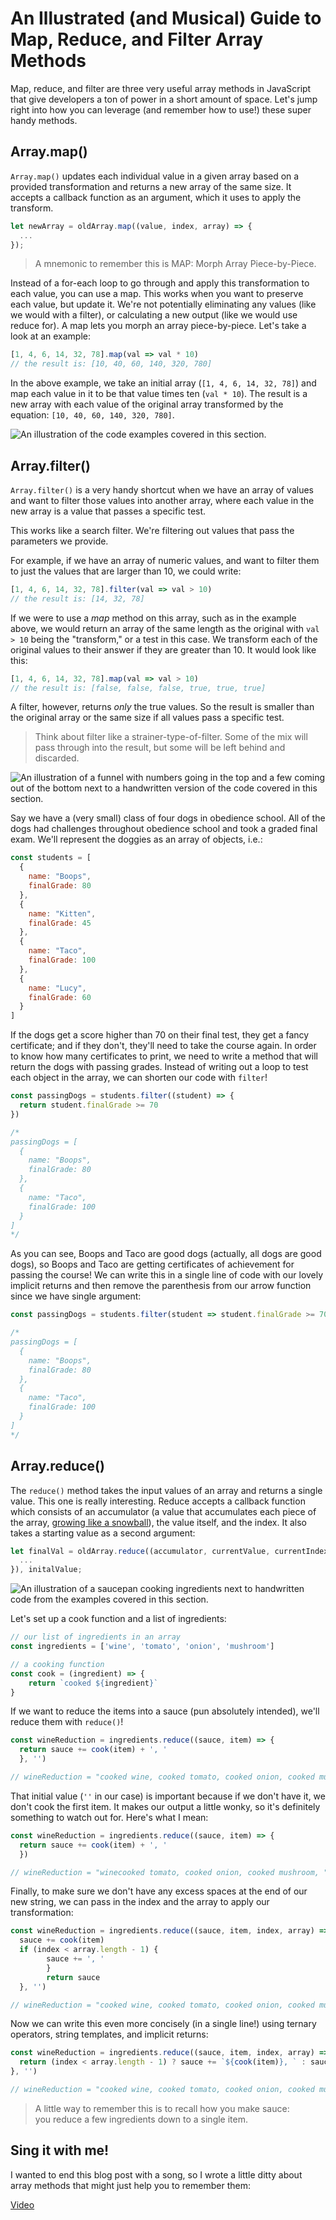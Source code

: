 # An Illustrated (and Musical) Guide to Map, Reduce, and Filter Array Methods

Map, reduce, and filter are three very useful array methods in JavaScript that give developers a ton of power in a short amount of space. Let's jump right into how you can leverage (and remember how to use!) these super handy methods.

## Array.map()

`Array.map()` updates each individual value in a given array based on a provided transformation and returns a new array of the same size. It accepts a callback function as an argument, which it uses to apply the transform.

```js
let newArray = oldArray.map((value, index, array) => {
  ...
});
```

> A mnemonic to remember this is MAP: Morph Array Piece-by-Piece.

Instead of a for-each loop to go through and apply this transformation to each value, you can use a map. This works when you want to preserve each value, but update it. We're not potentially eliminating any values (like we would with a filter), or calculating a new output (like we would use reduce for). A map lets you morph an array piece-by-piece. Let's take a look at an example:

```js
[1, 4, 6, 14, 32, 78].map(val => val * 10)
// the result is: [10, 40, 60, 140, 320, 780]
```

In the above example, we take an initial array (`[1, 4, 6, 14, 32, 78]`) and map each value in it to be that value times ten (`val * 10`). The result is a new array with each value of the original array transformed by the equation: `[10, 40, 60, 140, 320, 780]`.

![An illustration of the code examples covered in this section.](https://css-tricks.com/wp-content/uploads/2019/03/arrays-01.png)

## Array.filter()

`Array.filter()` is a very handy shortcut when we have an array of values and want to filter those values into another array, where each value in the new array is a value that passes a specific test.

This works like a search filter. We're filtering out values that pass the parameters we provide.

For example, if we have an array of numeric values, and want to filter them to just the values that are larger than 10, we could write:

```js
[1, 4, 6, 14, 32, 78].filter(val => val > 10)
// the result is: [14, 32, 78]
```

If we were to use a *map* method on this array, such as in the example above, we would return an array of the same length as the original with `val > 10` being the "transform," or a test in this case. We transform each of the original values to their answer if they are greater than 10. It would look like this:

```js
[1, 4, 6, 14, 32, 78].map(val => val > 10)
// the result is: [false, false, false, true, true, true]
```

A filter, however, returns *only* the true values. So the result is smaller than the original array or the same size if all values pass a specific test.

> Think about filter like a strainer-type-of-filter. Some of the mix will pass through into the result, but some will be left behind and discarded.

![An illustration of a funnel with numbers going in the top and a few coming out of the bottom next to a handwritten version of the code covered in this section.](https://css-tricks.com/wp-content/uploads/2019/03/arrays-02.png)

Say we have a (very small) class of four dogs in obedience school. All of the dogs had challenges throughout obedience school and took a graded final exam. We'll represent the doggies as an array of objects, i.e.:

```js
const students = [
  {
    name: "Boops",
    finalGrade: 80
  },
  {
    name: "Kitten",
    finalGrade: 45
  },
  {
    name: "Taco",
    finalGrade: 100
  },
  {
    name: "Lucy",
    finalGrade: 60
  }
]
```

If the dogs get a score higher than 70 on their final test, they get a fancy certificate; and if they don't, they'll need to take the course again. In order to know how many certificates to print, we need to write a method that will return the dogs with passing grades. Instead of writing out a loop to test each object in the array, we can shorten our code with `filter`!

```js
const passingDogs = students.filter((student) => {
  return student.finalGrade >= 70
})

/*
passingDogs = [
  {
    name: "Boops",
    finalGrade: 80
  },
  {
    name: "Taco",
    finalGrade: 100
  }
]
*/
```

As you can see, Boops and Taco are good dogs (actually, all dogs are good dogs), so Boops and Taco are getting certificates of achievement for passing the course! We can write this in a single line of code with our lovely implicit returns and then remove the parenthesis from our arrow function since we have single argument:

```js
const passingDogs = students.filter(student => student.finalGrade >= 70)

/*
passingDogs = [
  {
    name: "Boops",
    finalGrade: 80
  },
  {
    name: "Taco",
    finalGrade: 100
  }
]
*/
```

## Array.reduce()

The `reduce()` method takes the input values of an array and returns a single value. This one is really interesting. Reduce accepts a callback function which consists of an accumulator (a value that accumulates each piece of the array, [growing like a snowball](https://css-tricks.com/understanding-the-almighty-reducer/)), the value itself, and the index. It also takes a starting value as a second argument:

```js
let finalVal = oldArray.reduce((accumulator, currentValue, currentIndex, array) => {
  ...
}), initalValue;
```

![An illustration of a saucepan cooking ingredients next to handwritten code from the examples covered in this section.](https://css-tricks.com/wp-content/uploads/2019/03/arrays-03.png)

Let's set up a cook function and a list of ingredients:

```js
// our list of ingredients in an array
const ingredients = ['wine', 'tomato', 'onion', 'mushroom']

// a cooking function
const cook = (ingredient) => {
    return `cooked ${ingredient}`
}
```

If we want to reduce the items into a sauce (pun absolutely intended), we'll reduce them with `reduce()`!

```js
const wineReduction = ingredients.reduce((sauce, item) => {
  return sauce += cook(item) + ', '
  }, '')

// wineReduction = "cooked wine, cooked tomato, cooked onion, cooked mushroom, "
```

That initial value (`''` in our case) is important because if we don't have it, we don't cook the first item. It makes our output a little wonky, so it's definitely something to watch out for. Here's what I mean:

```js
const wineReduction = ingredients.reduce((sauce, item) => {
  return sauce += cook(item) + ', '
  })

// wineReduction = "winecooked tomato, cooked onion, cooked mushroom, "
```

Finally, to make sure we don't have any excess spaces at the end of our new string, we can pass in the index and the array to apply our transformation:

```js
const wineReduction = ingredients.reduce((sauce, item, index, array) => {
  sauce += cook(item)
  if (index < array.length - 1) {
        sauce += ', '
        }
        return sauce
  }, '')

// wineReduction = "cooked wine, cooked tomato, cooked onion, cooked mushroom"
```

Now we can write this even more concisely (in a single line!) using ternary operators, string templates, and implicit returns:

```js
const wineReduction = ingredients.reduce((sauce, item, index, array) => {
  return (index < array.length - 1) ? sauce += `${cook(item)}, ` : sauce += `${cook(item)}`
}, '')

// wineReduction = "cooked wine, cooked tomato, cooked onion, cooked mushroom"
```

> A little way to remember this is to recall how you make sauce: you reduce a few ingredients down to a single item.

## Sing it with me!

I wanted to end this blog post with a song, so I wrote a little ditty about array methods that might just help you to remember them:

[Video](https://youtu.be/-_YEbB_y3Mk)
